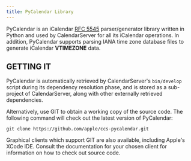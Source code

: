 ```yaml
---
title: PyCalendar Library
---
```


PyCalendar is an iCalendar [RFC 5545](http://www.ietf.org/rfc/rfc5545.txt) parser/generator library written in Python and used by CalendarServer for all its iCalendar operations. In addition, PyCalendar supports parsing IANA time zone database files to generate iCalendar **VTIMEZONE** data.

## GETTING IT

PyCalendar is automatically retrieved by CalendarServer's `bin/develop` script during its dependency resolution phase, and is stored as a sub-project of CalendarServer, along with other externally retrieved dependencies.

Alternatively, use GIT to obtain a working copy of the source code. The following command will check out the latest version of PyCalendar:

    git clone https://github.com/apple/ccs-pycalendar.git

Graphical clients which support GIT are also available, including Apple's ​XCode IDE. Consult the documentation for your chosen client for information on how to check out source code.
